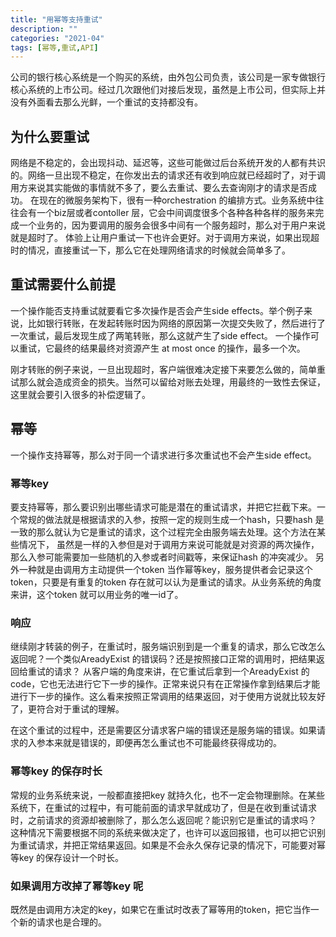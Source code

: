 ```yaml
---
title: "用幂等支持重试"
description: ""
categories: "2021-04"
tags: [幂等,重试,API]
---
```


公司的银行核心系统是一个购买的系统，由外包公司负责，该公司是一家专做银行核心系统的上市公司。经过几次跟他们对接后发现，虽然是上市公司，但实际上并没有外面看去那么光鲜，一个重试的支持都没有。


## 为什么要重试

网络是不稳定的，会出现抖动、延迟等，这些可能做过后台系统开发的人都有共识的。网络一旦出现不稳定，在你发出去的请求还有收到响应就已经超时了，对于调用方来说其实能做的事情就不多了，要么去重试、要么去查询刚才的请求是否成功。
在现在的微服务架构下，很有一种orchestration 的编排方式。业务系统中往往会有一个biz层或者contoller 层，它会中间调度很多个各种各种各样的服务来完成一个业务的，因为要调用的服务会很多中间有一个服务超时，那么对于用户来说就是超时了。
体验上让用户重试一下也许会更好。对于调用方来说，如果出现超时的情况，直接重试一下，那么它在处理网络请求的时候就会简单多了。

## 重试需要什么前提

一个操作能否支持重试就要看它多次操作是否会产生side effects。举个例子来说，比如银行转账，在发起转账时因为网络的原因第一次提交失败了，然后进行了一次重试，最后发现生成了两笔转账，那么这就产生了side effect。
一个操作可以重试，它最终的结果最终对资源产生 at most once 的操作，最多一个次。

刚才转账的例子来说，一旦出现超时，客户端很难决定接下来要怎么做的，简单重试那么就会造成资金的损失。当然可以留给对账去处理，用最终的一致性去保证，这里就会要引入很多的补偿逻辑了。

## 幂等

一个操作支持幂等，那么对于同一个请求进行多次重试也不会产生side effect。

### 幂等key

要支持幂等，那么要识别出哪些请求可能是潜在的重试请求，并把它拦截下来。一个常规的做法就是根据请求的入参，按照一定的规则生成一个hash，只要hash 是一致的那么就认为它是重试的请求，这个过程完全由服务端去处理。这个方法在某些情况下，
虽然是一样的入参但是对于调用方来说可能就是对资源的两次操作，那么入参可能需要加一些随机的入参或者时间戳等，来保证hash 的冲突减少。
另外一种就是由调用方主动提供一个token 当作幂等key，服务提供者会记录这个token，只要是有重复的token 存在就可以认为是重试的请求。从业务系统的角度来讲，这个token 就可以用业务的唯一id了。

### 响应

继续刚才转装的例子，在重试时，服务端识别到是一个重复的请求，那么它改怎么返回呢？一个类似AreadyExist 的错误码？还是按照接口正常的调用时，把结果返回给重试的请求？
从客户端的角度来讲，在它重试后拿到一个AreadyExist 的code，它也无法进行它下一步的操作。正常来说只有在正常操作拿到结果后才能进行下一步的操作。这么看来按照正常调用的结果返回，对于使用方说就比较友好了，更符合对于重试的理解。

在这个重试的过程中，还是需要区分请求客户端的错误还是服务端的错误。如果请求的入参本来就是错误的，即便再怎么重试也不可能最终获得成功的。

### 幂等key 的保存时长

常规的业务系统来说，一般都直接把key 就持久化，也不一定会物理删除。在某些系统下，在重试的过程中，有可能前面的请求早就成功了，但是在收到重试请求时，之前请求的资源却被删除了，那么怎么返回呢？能识别它是重试的请求吗？
这种情况下需要根据不同的系统来做决定了，也许可以返回报错，也可以把它识别为重试请求，并把正常结果返回。如果是不会永久保存记录的情况下，可能要对幂等key 的保存设计一个时长。


### 如果调用方改掉了幂等key 呢

既然是由调用方决定的key，如果它在重试时改表了幂等用的token，把它当作一个新的请求也是合理的。
